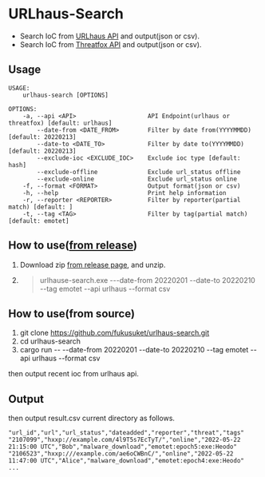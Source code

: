 # URLhaus-Search
- Search IoC from [URLhaus API](https://urlhaus-api.abuse.ch/#taginfo) and output(json or csv).
- Search IoC from [Threatfox API](https://threatfox.abuse.ch/api/#taginfo) and output(json or csv).


## Usage

```
USAGE:
    urlhaus-search [OPTIONS]

OPTIONS:
    -a, --api <API>                    API Endpoint(urlhaus or threatfox) [default: urlhaus]
        --date-from <DATE_FROM>        Filter by date from(YYYYMMDD) [default: 20220213]
        --date-to <DATE_TO>            Filter by date to(YYYYMMDD) [default: 20220213]
        --exclude-ioc <EXCLUDE_IOC>    Exclude ioc type [default: hash]
        --exclude-offline              Exclude url_status offline
        --exclude-online               Exclude url_status online
    -f, --format <FORMAT>              Output format(json or csv)
    -h, --help                         Print help information
    -r, --reporter <REPORTER>          Filter by reporter(partial match) [default: ]
    -t, --tag <TAG>                    Filter by tag(partial match) [default: emotet]
```

## How to use([from release](https://github.com/fukusuket/urlhaus-search/releases))
1. Download zip [from release page](https://github.com/fukusuket/urlhaus-search/releases), and unzip.
2. >urlhause-search.exe ---date-from 20220201 --date-to 20220210 --tag emotet --api urlhaus --format csv

## How to use(from source)

1. git clone https://github.com/fukusuket/urlhaus-search.git
2. cd urlhaus-search
3. cargo run -- --date-from 20220201 --date-to 20220210 --tag emotet --api urlhaus --format csv

then output recent ioc from urlhaus api.

## Output
then output result.csv current directory as follows.
```
"url_id","url","url_status","dateadded","reporter","threat","tags"
"2107099","hxxp://example.com/4l9T5s7EcTyT/","online","2022-05-22 21:15:00 UTC","Bob","malware_download","emotet:epoch5:exe:Heodo"
"2106523","hxxp:///example.com/ae6oCWBnC/","online","2022-05-22 11:47:00 UTC","Alice","malware_download","emotet:epoch4:exe:Heodo"
...
```
